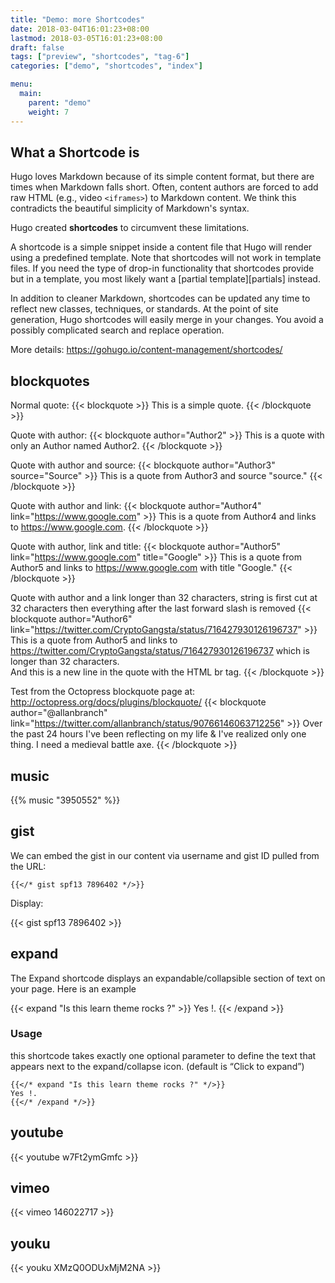 ```yaml
---
title: "Demo: more Shortcodes"
date: 2018-03-04T16:01:23+08:00
lastmod: 2018-03-05T16:01:23+08:00
draft: false
tags: ["preview", "shortcodes", "tag-6"]
categories: ["demo", "shortcodes", "index"]

menu:
  main:
    parent: "demo"
    weight: 7
---
```



## What a Shortcode is

Hugo loves Markdown because of its simple content format, but there are times when Markdown falls short. Often, content authors are forced to add raw HTML (e.g., video `<iframes>`) to Markdown content. We think this contradicts the beautiful simplicity of Markdown's syntax.

Hugo created **shortcodes** to circumvent these limitations.

A shortcode is a simple snippet inside a content file that Hugo will render using a predefined template. Note that shortcodes will not work in template files. If you need the type of drop-in functionality that shortcodes provide but in a template, you most likely want a [partial template][partials] instead.

In addition to cleaner Markdown, shortcodes can be updated any time to reflect new classes, techniques, or standards. At the point of site generation, Hugo shortcodes will easily merge in your changes. You avoid a possibly complicated search and replace operation.

More details: https://gohugo.io/content-management/shortcodes/

<!--more-->

## blockquotes

Normal quote:
{{< blockquote >}}
  This is a simple quote.
{{< /blockquote >}}

Quote with author:
{{< blockquote author="Author2" >}}
  This is a quote with only an Author named Author2.
{{< /blockquote >}}

Quote with author and source:
{{< blockquote author="Author3" source="Source" >}}
  This is a quote from Author3 and source "source."
{{< /blockquote >}}

Quote with author and link:
{{< blockquote author="Author4" link="https://www.google.com" >}}
  This is a quote from Author4 and links to https://www.google.com.
{{< /blockquote >}}

Quote with author, link and title:
{{< blockquote author="Author5" link="https://www.google.com" title="Google" >}}
  This is a quote from Author5 and links to https://www.google.com with title "Google."
{{< /blockquote >}}

Quote with author and a link longer than 32 characters, string is first cut at 32 characters then everything after the last forward slash is removed
{{< blockquote author="Author6" link="https://twitter.com/CryptoGangsta/status/716427930126196737" >}}
  This is a quote from Author5 and links to https://twitter.com/CryptoGangsta/status/716427930126196737 which is longer than 32 characters.
  <br>And this is a new line in the quote with the HTML br tag.
{{< /blockquote >}}

Test from the Octopress blockquote page at: http://octopress.org/docs/plugins/blockquote/
{{< blockquote author="@allanbranch" link="https://twitter.com/allanbranch/status/90766146063712256" >}}
  Over the past 24 hours I've been reflecting on my life & I've realized only one thing. I need a medieval battle axe.
{{< /blockquote >}}


## music

{{% music "3950552" %}}

## gist

We can embed the gist in our content via username and gist ID pulled from the URL:

```
{{</* gist spf13 7896402 */>}}
```

Display:

{{< gist spf13 7896402 >}}

## expand
The Expand shortcode displays an expandable/collapsible section of text on your page. Here is an example

{{< expand "Is this learn theme rocks ?" >}}
Yes !.
{{< /expand >}}

### Usage
this shortcode takes exactly one optional parameter to define the text that appears next to the expand/collapse icon. (default is “Click to expand”)

```
{{</* expand "Is this learn theme rocks ?" */>}}
Yes !.
{{</* /expand */>}}
```

## youtube

{{< youtube w7Ft2ymGmfc >}}


## vimeo

{{< vimeo 146022717 >}}

## youku

{{< youku XMzQ0ODUxMjM2NA >}}
